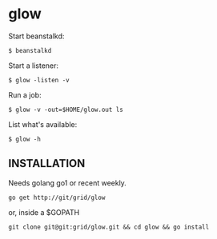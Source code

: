 # glow

Start beanstalkd:

```
$ beanstalkd
```

Start a listener:

```
$ glow -listen -v
```

Run a job:

```
$ glow -v -out=$HOME/glow.out ls
```

List what's available:

```
$ glow -h
```

## INSTALLATION

Needs golang go1 or recent weekly. 

```
go get http://git/grid/glow
```

or, inside a $GOPATH

```
git clone git@git:grid/glow.git && cd glow && go install
```
